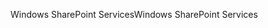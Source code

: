 <span data-ttu-id="d723d-101">Windows SharePoint Services</span><span class="sxs-lookup"><span data-stu-id="d723d-101">Windows SharePoint Services</span></span>